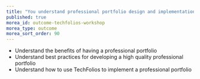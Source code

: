 ```yaml
---
title: "You understand professional portfolio design and implementation"
published: true
morea_id: outcome-techfolios-workshop
morea_type: outcome
morea_sort_order: 90
---
```

* Understand the benefits of having a professional portfolio
* Understand best practices for developing a high quality professional portfolio
* Understand how to use TechFolios to implement a professional portfolio
